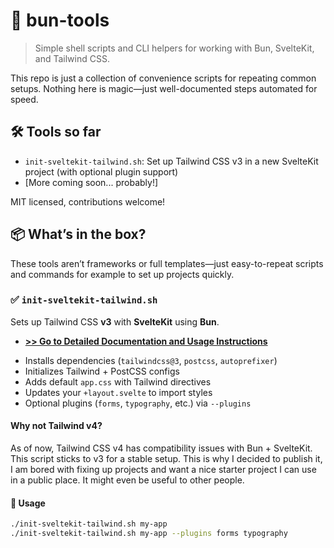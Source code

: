 # 🧰 bun-tools

> Simple shell scripts and CLI helpers for working with Bun, SvelteKit, and Tailwind CSS.

This repo is just a collection of convenience scripts for repeating common setups. Nothing here is magic—just well-documented steps automated for speed.

## 🛠 Tools so far

- `init-sveltekit-tailwind.sh`: Set up Tailwind CSS v3 in a new SvelteKit project (with optional plugin support)
- [More coming soon... probably!]

MIT licensed, contributions welcome!

## 📦 What’s in the box?

These tools aren’t frameworks or full templates—just easy-to-repeat scripts and commands for example to set up projects quickly.

### ✅ `init-sveltekit-tailwind.sh`

Sets up Tailwind CSS **v3** with **SvelteKit** using **Bun**.
* **[>> Go to Detailed Documentation and Usage Instructions](./docs/init-sveltekit-tailwind.md)**

- Installs dependencies (`tailwindcss@3`, `postcss`, `autoprefixer`)
- Initializes Tailwind + PostCSS configs
- Adds default `app.css` with Tailwind directives
- Updates your `+layout.svelte` to import styles
- Optional plugins (`forms`, `typography`, etc.) via `--plugins`

#### Why not Tailwind v4?
As of now, Tailwind CSS v4 has compatibility issues with Bun + SvelteKit. This script sticks to v3 for a stable setup.
This is why I decided to publish it, I am bored with fixing up projects and want a nice starter project I can use in a public place.
It might even be useful to other people.

#### 🧪 Usage

```bash
./init-sveltekit-tailwind.sh my-app
./init-sveltekit-tailwind.sh my-app --plugins forms typography